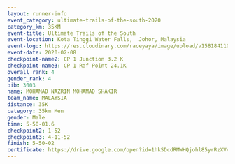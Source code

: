 ```yaml
--- 
layout: runner-info 
event_category: ultimate-trails-of-the-south-2020 
category_km: 35KM 
event-title: Ultimate Trails of the South 
event-location: Kota Tinggi Water Falls,  Johor, Malaysia 
event-logo: https://res.cloudinary.com/raceyaya/image/upload/v1581841103/logo/2020/ultimate-trails-2020_i93dfj.jpg 
event-date: 2020-02-08 
checkpoint-name2: CP 1 Junction 3.2 K 
checkpoint-name3: CP 1 Raf Point 24.1K 
overall_rank: 4
gender_rank: 4
bib: 3003
name: MOHAMAD NAZRIN MOHAMAD SHAKIR
team_name: MALAYSIA
distance: 35K
category: 35km Men
gender: Male
time: 5-50-01.6
checkpoint2: 1-52
checkpoint3: 4-11-52
finish: 5-50-02
certificate: https://drive.google.com/open?id=1hkSDcdRMWHQjohl85yrRzXVcYoUeNDA1
--- 
```

